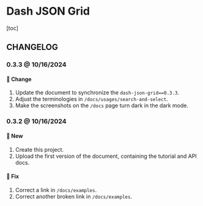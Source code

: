 # Dash JSON Grid

[toc]

## CHANGELOG

### 0.3.3 @ 10/16/2024

#### :floppy_disk: Change

1. Update the document to synchronize the `dash-json-grid==0.3.3`.
2. Adjust the terminologies in `/docs/usages/search-and-select`.
3. Make the screenshots on the `/docs` page turn dark in the dark mode.

### 0.3.2 @ 10/16/2024

#### :mega: New

1. Create this project.
2. Upload the first version of the document, containing the tutorial and API docs.

#### :wrench: Fix

1. Correct a link in `/docs/examples`.
2. Correct another broken link in `/docs/examples`.
